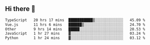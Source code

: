 ## Hi there 👋

<!--START_SECTION:waka-->

```txt
TypeScript   20 hrs 17 mins  ███████████▒░░░░░░░░░░░░░   45.09 %
Vue.js       11 hrs 6 mins   ██████▒░░░░░░░░░░░░░░░░░░   24.70 %
Other        9 hrs 14 mins   █████░░░░░░░░░░░░░░░░░░░░   20.53 %
JavaScript   1 hr 27 mins    ▓░░░░░░░░░░░░░░░░░░░░░░░░   03.24 %
Python       1 hr 24 mins    ▓░░░░░░░░░░░░░░░░░░░░░░░░   03.12 %
```

<!--END_SECTION:waka-->
